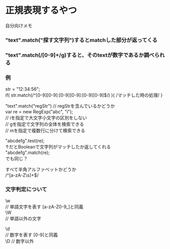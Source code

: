 # 正規表現するやつ
自分向けメモ  

### "text".match("探す文字列")するとmatchした部分が返ってくる  

### "text".match(/[0-9]+/g)すると、そのtextが数字であるか調べられる

### 例
str = "12:34:56";  
if( str.match(/^[0-9][0-9]:[0-9][0-9]:[0-9][0-9]$/) ){ /マッチした時の処理/ }  
  
"text".match("regStr") // regStrを含んでいるかどうか  
var re = new RegExp("abc", "i");  
// iを指定で大文字小文字の区別をしない  
// gを指定で文字列の全体を検索できる  
// mを指定で複数行に分けて検索できる  
  

"abcdefg".test(re);  
↑だとBooleanで文字列がマッチしたか返してくれる  
"abcdefg".match(re);  
でも同じ？

すべて半角アルファベットかどうか  
/^[a-zA-Z\s]+$/  

### 文字判定について
\w  
// 単語文字を表す [a-zA-Z0-9_]と同義  
\W  
// 単語以外の文字  

\d  
// 数字を表す [0-9]と同義  
\D
// 数字以外